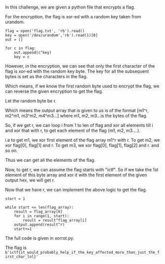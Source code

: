 In this challenge, we are given a python file that encrypts a flag.

For the encryption, the flag is xor-ed with a random key taken from urandom.

```
flag = open('flag.txt', 'rb').read()
key = open('/dev/urandom','rb').read(1)[0]
out = []

for c in flag:
    out.append(c^key)
    key = c
```

However, in the encryption, we can see that only the first character of the flag is xor-ed with the random key byte. The key for all the subsequent bytes is set as the characters in the flag.

Which means, if we know the first random byte used to encrypt the flag, we can reverse the given encryption to get the flag.

Let the random byte be r.

Which means the output array that is given to us is of the format [m1^r, m2^m1, m3^m2, m4^m3...] where m1, m2, m3...is the bytes of the flag.

So, if we get r, we can loop i from 1 to len of flag and xor all elements till i and xor that with r, to get each element of the flag (m1, m2, m3....).

i.e to get m1, we xor first element of the flag array m1^r with r. To get m2, we xor flag[0], flag[1] and r. To get m3, we xor flag[0], flag[1], flag[2] and r. and so on.

Thus we can get all the elements of the flag.

Now, to get r, we can assume the flag starts with "ictf". So if we take the 1st element of this byte array and xor it with the first element of the given output hex, we will get r.

Now that we have r, we can implement the above logic to get the flag.

```
start = 1

while start <= len(flag_array):
    result = flag_array[0]
    for i in range(1, start):
        result = result^flag_array[i]
    output.append(result^r)
    start+=1
```

The full code is given in xorrot.py.

The flag is ```b'ictf{it_would_probably_help_if_the_key_affected_more_than_just_the_first_char_lol}'```
